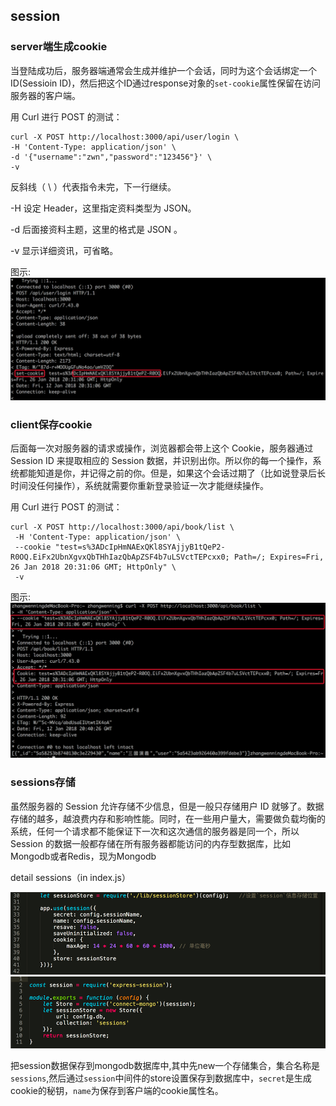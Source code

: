 ## session

### server端生成cookie
当登陆成功后，服务器端通常会生成并维护一个会话，同时为这个会话绑定一个ID(Sessioin ID)，然后把这个ID通过response对象的`set-cookie`属性保留在访问服务器的客户端。

用 Curl 进行 POST 的测试：
```
curl -X POST http://localhost:3000/api/user/login \
-H 'Content-Type: application/json' \
-d '{"username":"zwn","password":"123456"}' \
-v
```
反斜线（ \ ）代表指令未完，下一行继续。

-H 设定 Header，这里指定资料类型为 JSON。

-d 后面接资料主题，这里的格式是 JSON 。

-v 显示详细资讯，可省略。

图示:
![图中的`set-cookie`](../pictures/sessions1.png)

### client保存cookie
后面每一次对服务器的请求或操作，浏览器都会带上这个 Cookie，服务器通过 Session ID 来提取相应的 Session 数据，并识别出你。所以你的每一个操作，系统都能知道是你，并记得之前的你。但是，如果这个会话过期了（比如说登录后长时间没任何操作），系统就需要你重新登录验证一次才能继续操作。

用 Curl 进行 POST 的测试：
```
curl -X POST http://localhost:3000/api/book/list \
 -H 'Content-Type: application/json' \ 
 --cookie "test=s%3ADcIpHmNAExQKl8SYAjjyB1tQeP2-R0OQ.EiFx2UbnXgvxQbTHhIazQbApZSF4b7uLSVctTEPcxx0; Path=/; Expires=Fri, 26 Jan 2018 20:31:06 GMT; HttpOnly" \
 -v
```

图示:
![图中的`cookie`设置](../pictures/sessions2.png)

### sessions存储
虽然服务器的 Session 允许存储不少信息，但是一般只存储用户 ID 就够了。数据存储的越多，越浪费内存和影响性能。同时，在一些用户量大，需要做负载均衡的系统，任何一个请求都不能保证下一次和这次通信的服务器是同一个，所以 Session 的数据一般都存储在所有服务器都能访问的内存型数据库，比如 Mongodb或者Redis，现为Mongodb

detail sessions（in index.js）

![](../pictures/sessions3.png)
![](../pictures/sessions4.png)

把session数据保存到mongodb数据库中,其中先new一个存储集合，集合名称是`sessions`,然后通过`session`中间件的store设置保存到数据库中，`secret`是生成cookie的秘钥，`name`为保存到客户端的cookie属性名。




